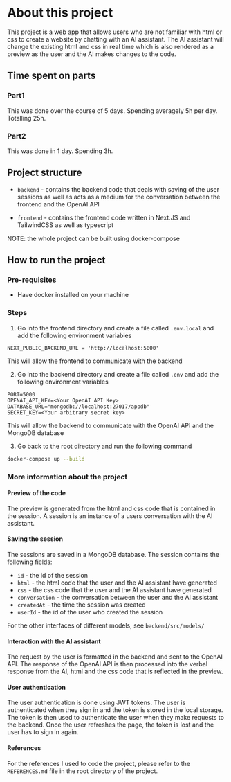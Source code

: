 # About this project

This project is a web app that allows users who are not familiar with html or css to create a website by chatting with an AI assistant. The AI assistant will change the existing html and css in real time which is also rendered as a preview as the user and the AI makes changes to the code.

## Time spent on parts

### Part1

This was done over the course of 5 days. Spending averagely 5h per day. Totalling 25h.

### Part2

This was done in 1 day. Spending 3h.

## Project structure

- `backend` - contains the backend code that deals with saving of the user sessions as well as acts as a medium for the conversation between the frontend and the OpenAI API

- `frontend` - contains the frontend code written in Next.JS and TailwindCSS as well as typescript

NOTE: the whole project can be built using docker-compose

## How to run the project

### Pre-requisites

- Have docker installed on your machine

### Steps

1. Go into the frontend directory and create a file called `.env.local` and add the following environment variables

```env
NEXT_PUBLIC_BACKEND_URL = 'http://localhost:5000'
```

This will allow the frontend to communicate with the backend

2. Go into the backend directory and create a file called `.env` and add the following environment variables

```env
PORT=5000
OPENAI_API_KEY=<Your OpenAI API Key>
DATABASE_URL="mongodb://localhost:27017/appdb"
SECRET_KEY=<Your arbitrary secret key>
```

This will allow the backend to communicate with the OpenAI API and the MongoDB database

3. Go back to the root directory and run the following command

```bash
docker-compose up --build
```

### More information about the project

#### Preview of the code

The preview is generated from the html and css code that is contained in the session. A session is an instance of a users conversation with the AI assistant.

#### Saving the session

The sessions are saved in a MongoDB database. The session contains the following fields:

- `id` - the id of the session
- `html` - the html code that the user and the AI assistant have generated
- `css` - the css code that the user and the AI assistant have generated
- `conversation` - the conversation between the user and the AI assistant
- `createdAt` - the time the session was created
- `userId` - the id of the user who created the session

For the other interfaces of different models, see `backend/src/models/`

#### Interaction with the AI assistant

The request by the user is formatted in the backend and sent to the OpenAI API. The response of the OpenAI API is then processed into the verbal response from the AI, html and the css code that is reflected in the preview.

#### User authentication

The user authentication is done using JWT tokens. The user is authenticated when they sign in and the token is stored in the local storage. The token is then used to authenticate the user when they make requests to the backend. Once the user refreshes the page, the token is lost and the user has to sign in again.

#### References

For the references I used to code the project, please refer to the `REFERENCES.md` file in the root directory of the project.
